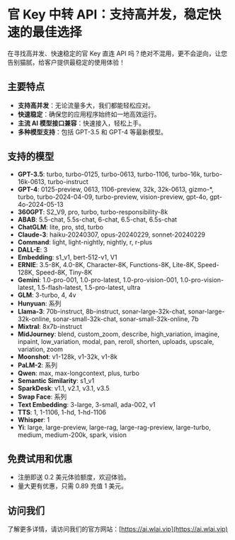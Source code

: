 # 官 Key 中转 API：支持高并发，稳定快速的最佳选择

在寻找高并发、快速稳定的官 Key 直连 API 吗？绝对不混用，更不会逆向，让您告别猫腻，给客户提供最稳定的使用体验！

## 主要特点

- **支持高并发**：无论流量多大，我们都能轻松应对。
- **快速稳定**：确保您的应用程序始终如一地高效运行。
- **主流 AI 模型接口兼容**：快速接入，轻松上手。
- **多种模型支持**：包括 GPT-3.5 和 GPT-4 等最新模型。

## 支持的模型

- **GPT-3.5**: turbo, turbo-0125, turbo-0613, turbo-1106, turbo-16k, turbo-16k-0613, turbo-instruct
- **GPT-4**: 0125-preview, 0613, 1106-preview, 32k, 32k-0613, gizmo-*, turbo, turbo-2024-04-09, turbo-preview, vision-preview, gpt-4o, gpt-4o-2024-05-13
- **360GPT**: S2_V9, pro, turbo, turbo-responsibility-8k
- **ABAB**: 5.5-chat, 5.5s-chat, 6-chat, 6.5-chat, 6.5s-chat
- **ChatGLM**: lite, pro, std, turbo
- **Claude-3**: haiku-20240307, opus-20240229, sonnet-20240229
- **Command**: light, light-nightly, nightly, r, r-plus
- **DALL-E**: 3
- **Embedding**: s1_v1, bert-512-v1, V1
- **ERNIE**: 3.5-8K, 4.0-8K, Character-8K, Functions-8K, Lite-8K, Speed-128K, Speed-8K, Tiny-8K
- **Gemini**: 1.0-pro-001, 1.0-pro-latest, 1.0-pro-vision-001, 1.0-pro-vision-latest, 1.5-flash-latest, 1.5-pro-latest, ultra
- **GLM**: 3-turbo, 4, 4v
- **Hunyuan**: 系列
- **Llama-3**: 70b-instruct, 8b-instruct, sonar-large-32k-chat, sonar-large-32k-online, sonar-small-32k-chat, sonar-small-32k-online, 7b
- **Mixtral**: 8x7b-instruct
- **MidJourney**: blend, custom_zoom, describe, high_variation, imagine, inpaint, low_variation, modal, pan, reroll, shorten, uploads, upscale, variation, zoom
- **Moonshot**: v1-128k, v1-32k, v1-8k
- **PaLM-2**: 系列
- **Qwen**: max, max-longcontext, plus, turbo
- **Semantic Similarity**: s1_v1
- **SparkDesk**: v1.1, v2.1, v3.1, v3.5
- **Swap Face**: 系列
- **Text Embedding**: 3-large, 3-small, ada-002, v1
- **TTS**: 1, 1-1106, 1-hd, 1-hd-1106
- **Whisper**: 1
- **Yi**: large, large-preview, large-rag, large-rag-preview, large-turbo, medium, medium-200k, spark, vision

## 免费试用和优惠

- 注册即送 0.2 美元体验额度，欢迎体验。
- 量大更有优惠，只需 0.89 充值 1 美元。

## 访问我们

了解更多详情，请访问我们的官方网站：[https://ai.wlai.vip](https://ai.wlai.vip)
